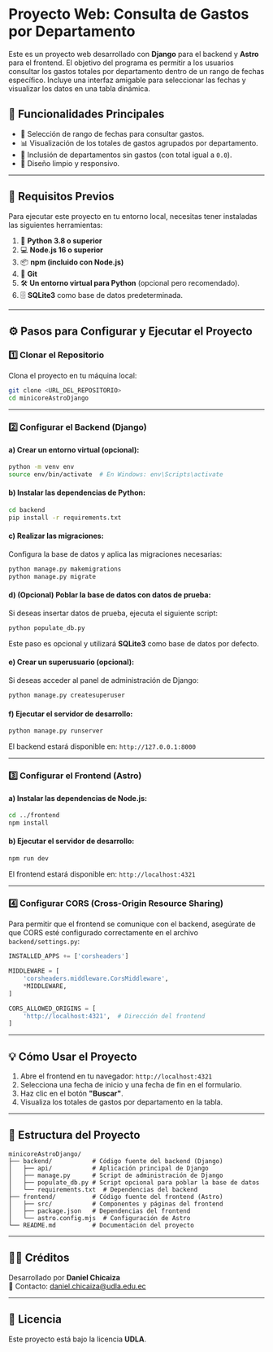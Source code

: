 # Proyecto Web: Consulta de Gastos por Departamento

Este es un proyecto web desarrollado con **Django** para el backend y **Astro** para el frontend. El objetivo del programa es permitir a los usuarios consultar los gastos totales por departamento dentro de un rango de fechas específico. Incluye una interfaz amigable para seleccionar las fechas y visualizar los datos en una tabla dinámica.

## **🚀 Funcionalidades Principales**
- 📅 Selección de rango de fechas para consultar gastos.
- 📊 Visualización de los totales de gastos agrupados por departamento.
- 🏢 Inclusión de departamentos sin gastos (con total igual a `0.0`).
- 🎨 Diseño limpio y responsivo.

---

## **📌 Requisitos Previos**

Para ejecutar este proyecto en tu entorno local, necesitas tener instaladas las siguientes herramientas:

1. 🐍 **Python 3.8 o superior**
2. 💻 **Node.js 16 o superior**
3. 📦 **npm (incluido con Node.js)**
4. 🔄 **Git**
5. 🛠️ **Un entorno virtual para Python** (opcional pero recomendado).
6. 🗄️ **SQLite3** como base de datos predeterminada.

---

## **⚙️ Pasos para Configurar y Ejecutar el Proyecto**

### **1️⃣ Clonar el Repositorio**
Clona el proyecto en tu máquina local:

```bash
git clone <URL_DEL_REPOSITORIO>
cd minicoreAstroDjango
```

---

### **2️⃣ Configurar el Backend (Django)**

#### **a) Crear un entorno virtual** (opcional):
```bash
python -m venv env
source env/bin/activate  # En Windows: env\Scripts\activate
```

#### **b) Instalar las dependencias de Python:**
```bash
cd backend
pip install -r requirements.txt
```

#### **c) Realizar las migraciones:**
Configura la base de datos y aplica las migraciones necesarias:

```bash
python manage.py makemigrations
python manage.py migrate
```

#### **d) (Opcional) Poblar la base de datos con datos de prueba:**
Si deseas insertar datos de prueba, ejecuta el siguiente script:
```bash
python populate_db.py
```
Este paso es opcional y utilizará **SQLite3** como base de datos por defecto.

#### **e) Crear un superusuario (opcional):**
Si deseas acceder al panel de administración de Django:
```bash
python manage.py createsuperuser
```

#### **f) Ejecutar el servidor de desarrollo:**
```bash
python manage.py runserver
```
El backend estará disponible en: `http://127.0.0.1:8000`

---

### **3️⃣ Configurar el Frontend (Astro)**

#### **a) Instalar las dependencias de Node.js:**
```bash
cd ../frontend
npm install
```

#### **b) Ejecutar el servidor de desarrollo:**
```bash
npm run dev
```
El frontend estará disponible en: `http://localhost:4321`

---

### **4️⃣ Configurar CORS (Cross-Origin Resource Sharing)**
Para permitir que el frontend se comunique con el backend, asegúrate de que CORS esté configurado correctamente en el archivo `backend/settings.py`:

```python
INSTALLED_APPS += ['corsheaders']

MIDDLEWARE = [
    'corsheaders.middleware.CorsMiddleware',
    *MIDDLEWARE,
]

CORS_ALLOWED_ORIGINS = [
    'http://localhost:4321',  # Dirección del frontend
]
```

---

## **💡 Cómo Usar el Proyecto**

1. Abre el frontend en tu navegador: `http://localhost:4321`
2. Selecciona una fecha de inicio y una fecha de fin en el formulario.
3. Haz clic en el botón **"Buscar"**.
4. Visualiza los totales de gastos por departamento en la tabla.

---

## **📂 Estructura del Proyecto**

```
minicoreAstroDjango/
├── backend/           # Código fuente del backend (Django)
│   ├── api/           # Aplicación principal de Django
│   ├── manage.py      # Script de administración de Django
│   ├── populate_db.py # Script opcional para poblar la base de datos
│   └── requirements.txt  # Dependencias del backend
├── frontend/          # Código fuente del frontend (Astro)
│   ├── src/           # Componentes y páginas del frontend
│   ├── package.json   # Dependencias del frontend
│   └── astro.config.mjs  # Configuración de Astro
└── README.md          # Documentación del proyecto
```

---

## **👨‍💻 Créditos**
Desarrollado por **Daniel Chicaiza**  
📧 Contacto: [daniel.chicaiza@udla.edu.ec](mailto:daniel.chicaiza@udla.edu.ec)  

---

## **📜 Licencia**
Este proyecto está bajo la licencia **UDLA**.
